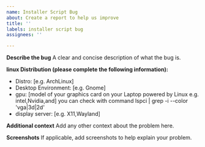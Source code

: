 ```yaml
---
name: Installer Script Bug
about: Create a report to help us improve
title: ''
labels: installer script bug
assignees: ''

---
```


**Describe the bug**
A clear and concise description of what the bug is.

**linux Distribution (please complete the following information):**
 - Distro: [e.g. ArchLinux]
 - Desktop Environment: [e.g. Gnome]
 - gpu: [model of your graphics card on your Laptop powered by Linux e.g. intel,Nvidia,and] you can check with command lspci | grep -i --color 'vga\|3d\|2d'
 - display server: [e.g. X11,Wayland]

**Additional context**
Add any other context about the problem here.

**Screenshots**
If applicable, add screenshots to help explain your problem.
